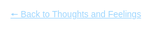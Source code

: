 
<html lang="en">
<head>
<meta charset="UTF-8" />
<meta name="viewport" content="width=device-width, initial-scale=1.0" />
<title>Clair de lone – Night Sky</title>
<style>
  html, body {
    margin: 0;
    padding: 0;
    height: 100%;
    color: white;
    font-family: sans-serif;
    overflow-x: hidden;
    background: none; /* background handled by canvas now */
  }
  canvas {
    position: fixed;
    top: 0;
    left: 0;
    width: 100%;
    height: 100%;
    z-index: -1; /* sit behind text */
  }
  .content {
    max-width: 800px;
    margin: 60px auto;
    padding: 0 20px;
  }
</style>
</head>
<body>
<canvas id="stars"></canvas>

<div class="content">
  <h1 style="text-align: center;">Clair de lone</h1>
  <p>It was one of those long narrow streets and it was night.<br>
  I was alone, but not lone.</p>

  <p>All the wooden shops on both the sides were closed.<br>
  There was no source of light, except the moonlight.</p>

  <p>As I walked on that narrow street, I kept wanting to walk more.<br>
  But as I reached the end of the street, I looked back again and I could see only two colours - the darkness and the moonlight.</p>

  <p>I came back again to the centre, not wanting this moment to end.<br>
  As the rays of moonlight fell on the roofs, I could see the stardust vaporising off the surface towards the sky. It was all glittering, my dear friend.</p>

  <p>Was the stardust white? Or was it blue? It was white and blue.<br>
  Exactly like the moon and the moonlight - the moon bright white yet the moonlight seeming so blue.</p>

  <p>The mind inside the dream me, made that sparkling and twinkling sound.<br>
  “That’s how it sounds in the movies!”, thought the dream me.</p>

  <p>I saw myself in the centre of the street, my moonlit face, so blank and so awed,<br>
  as I saw this whole surreal, mystical land evaporating... except me, so odd.</p>

  <p>There were no people, as were no thoughts.<br>
  Forget thinking, I wasn’t even feeling - neither my breaths nor my feet on the ground, I was completely lost.</p>

  <p>I was not me.<br>
  I was those wooden shops, that cobbled street, that shimmering stardust, the moon and the moonlight and that is why I still know them so well.</p>

  <p>I was alone, but not lone.<br>
  I experienced Clair de lone.</p>

  <p><a href="https://dejay22kar.github.io/jay22kar/thoughts-and-feelings" style="color:#9dd6ff;">🠔 Back to Thoughts and Feelings</a></p>
</div>

<script>
const canvas = document.getElementById("stars");
const ctx = canvas.getContext("2d");

function resizeCanvas() {
  canvas.width = window.innerWidth;
  canvas.height = window.innerHeight;
}
resizeCanvas();
window.addEventListener("resize", resizeCanvas);

const stars = Array.from({ length: 125 }, () => ({
  x: Math.random() * canvas.width,
  y: Math.random() * canvas.height,
  r: Math.random() * 1.5 + 0.5,
  o: Math.random(),
  speed: (Math.random() * 0.08) + 0.04
}));

function drawMoon() {
  const x = canvas.width - 100;
  const y = 100;
  const radius = 25; // updated to your radius

  const gradient = ctx.createRadialGradient(x, y, radius * 0.5, x, y, radius * 2);
  gradient.addColorStop(0, "rgba(255, 255, 210, 0.5)");
  gradient.addColorStop(1, "rgba(255, 255, 210, 0)");
  ctx.fillStyle = gradient;  
  ctx.beginPath();
  ctx.arc(x, y, radius * 2, 0, Math.PI * 2);
  ctx.fill(); 
  
  ctx.fillStyle = "#fefcd7";
  ctx.beginPath();
  ctx.arc(x, y, radius, 0, Math.PI * 2);
  ctx.fill();
}

function drawStars() {
  ctx.fillStyle = "#0B1E44"; // night sky color
  ctx.fillRect(0, 0, canvas.width, canvas.height);

stars.forEach(star => {
  star.o += (Math.random() - 0.5) * star.speed;
  star.o = Math.min(1, Math.max(0.1, star.o));
  ctx.globalAlpha = star.o;
  ctx.fillStyle = "white";
  ctx.fillRect(Math.round(star.x), Math.round(star.y), 2, 2);
});
ctx.globalAlpha = 1;
  
  drawMoon();
  requestAnimationFrame(drawStars);
}

drawStars();
</script>
</body>
</html>
